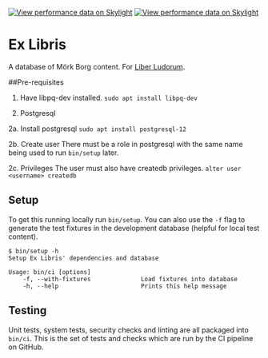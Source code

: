 [![View performance data on
Skylight](https://badges.skylight.io/typical/8iNkI05QE0Bv.svg)](https://oss.skylight.io/app/applications/8iNkI05QE0Bv)
[![View performance data on
Skylight](https://badges.skylight.io/problem/8iNkI05QE0Bv.svg)](https://oss.skylight.io/app/applications/8iNkI05QE0Bv)

# Ex Libris

A database of Mörk Borg content. For [Liber Ludorum].

##Pre-requisites

1. Have libpq-dev installed. 
`sudo apt install libpq-dev`

2. Postgresql

2a. Install postgresql
`sudo apt install postgresql-12`

2b. Create user
There must be a role in postgresql with the same name being used to run `bin/setup` later.

2c. Privileges
The user must also have createdb privileges.
`alter user <username> createdb`

## Setup

To get this running locally run `bin/setup`. You can also use the `-f` flag to
generate the test fixtures in the development database (helpful for local test
content).

```
$ bin/setup -h
Setup Ex Libris' dependencies and database

Usage: bin/ci [options]
    -f, --with-fixtures              Load fixtures into database
    -h, --help                       Prints this help message
```

## Testing

Unit tests, system tests, security checks and linting are all packaged into
`bin/ci`. This is the set of tests and checks which are run by the CI pipeline
on GitHub.

[Liber Ludorum]: https://liberludorum.com/2020/09/28/ex-libris-mork-borg/

